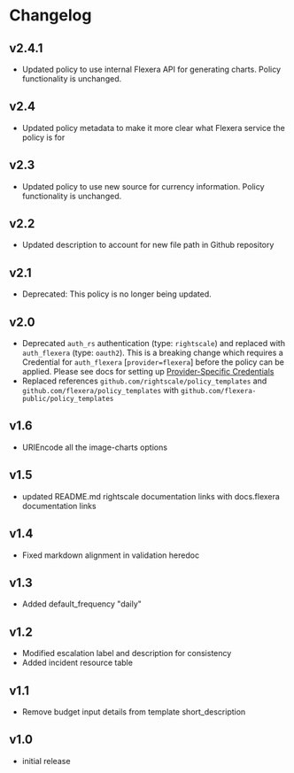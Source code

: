 # Changelog

## v2.4.1

- Updated policy to use internal Flexera API for generating charts. Policy functionality is unchanged.

## v2.4

- Updated policy metadata to make it more clear what Flexera service the policy is for

## v2.3

- Updated policy to use new source for currency information. Policy functionality is unchanged.

## v2.2

- Updated description to account for new file path in Github repository

## v2.1

- Deprecated: This policy is no longer being updated.

## v2.0

- Deprecated `auth_rs` authentication (type: `rightscale`) and replaced with `auth_flexera` (type: `oauth2`). This is a breaking change which requires a Credential for `auth_flexera` [`provider=flexera`] before the policy can be applied. Please see docs for setting up [Provider-Specific Credentials](https://docs.flexera.com/flexera/EN/Automation/ProviderCredentials.htm)
- Replaced references `github.com/rightscale/policy_templates` and `github.com/flexera/policy_templates` with `github.com/flexera-public/policy_templates`

## v1.6

- URIEncode all the image-charts options

## v1.5

- updated README.md rightscale documentation links with docs.flexera documentation links

## v1.4

- Fixed markdown alignment in validation heredoc

## v1.3

- Added default_frequency "daily"

## v1.2

- Modified escalation label and description for consistency
- Added incident resource table

## v1.1

- Remove budget input details from template short_description

## v1.0

- initial release
